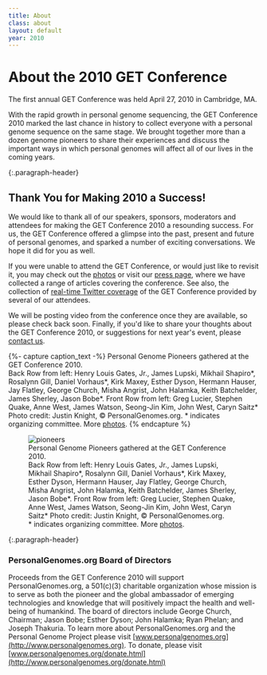 ```yaml
---
title: About
class: about
layout: default
year: 2010
---
```


# About the 2010 GET Conference

The first annual GET Conference was held April 27, 2010 in Cambridge, MA.

With the rapid growth in personal genome sequencing, the GET Conference 2010 marked the last chance in history to collect everyone with a personal genome sequence on the same stage. We brought together more than a dozen genome pioneers to share their experiences and discuss the important ways in which personal genomes will affect all of our lives in the coming years.

{:.paragraph-header}
## Thank You for Making 2010 a Success!

We would like to thank all of our speakers, sponsors, moderators and attendees for making the GET Conference 2010 a resounding success. For us, the GET Conference offered a glimpse into the past, present and future of personal genomes, and sparked a number of exciting conversations. We hope it did for you as well.

If you were unable to attend the GET Conference, or would just like to revisit it, you may check out the [photos](http://arep.med.harvard.edu/PGP/GET/) or visit our [press page](http://www.getconference.org/get2010/press.html), where we have collected a range of articles covering the conference. See also, the collection of [real-time Twitter coverage](http://www.genomicslawreport.com/index.php/2010/04/28/get2010-edition-of-weekly-twitter-roundup/) of the GET Conference provided by several of our attendees.

We will be posting video from the conference once they are available, so please check back soon. Finally, if you'd like to share your thoughts about the GET Conference 2010, or suggestions for next year's event, please [contact us](http://www.getconference.org/get2010/contact.html).

{%- capture caption_text -%}
Personal Genome Pioneers gathered at the GET Conference 2010.<br>
Back Row from left: Henry Louis Gates, Jr., James Lupski, Mikhail Shapiro\*, Rosalynn Gill, Daniel Vorhaus\*, Kirk Maxey, Esther Dyson, Hermann Hauser, Jay Flatley, George Church, Misha Angrist, John Halamka, Keith Batchelder, James Sherley, Jason Bobe\*. Front Row from left: Greg Lucier, Stephen Quake, Anne West, James Watson, Seong-Jin Kim, John West, Caryn Saitz\* Photo credit: Justin Knight, © PersonalGenomes.org. \* indicates <br>organizing committee. More [photos](http://arep.med.harvard.edu/PGP/GET/). {% endcapture %}


<figure class="figure-2010">
<img src="/pgpconference/get2010/images/pioneers3.jpg" alt="pioneers">
  <figcaption>Personal Genome Pioneers gathered at the GET Conference 2010.<br>
Back Row from left: Henry Louis Gates, Jr., James Lupski, Mikhail Shapiro*, Rosalynn Gill, Daniel Vorhaus*, Kirk Maxey, Esther Dyson, Hermann Hauser, Jay Flatley, George Church, Misha Angrist, John Halamka, Keith Batchelder, James Sherley, Jason Bobe*. Front Row from left: Greg Lucier, Stephen Quake, Anne West, James Watson, Seong-Jin Kim, John West, Caryn Saitz* Photo credit: Justin Knight, © PersonalGenomes.org. <br>* indicates organizing committee. More <a href="http://arep.med.harvard.edu/PGP/GET/">photos</a>.</figcaption>
</figure>


{:.paragraph-header}
### PersonalGenomes.org Board of Directors

Proceeds from the GET Conference 2010 will support PersonalGenomes.org, a 501(c)(3) charitable organization whose mission is to serve as both the pioneer and the global ambassador of emerging technologies and knowledge that will positively impact the health and well-being of humankind. The board of directors include George Church, Chairman; Jason Bobe; Esther Dyson; John Halamka; Ryan Phelan; and Joseph Thakuria. To learn more about PersonalGenomes.org and the Personal Genome Project please visit [www.personalgenomes.org](http://www.personalgenomes.org). To donate, please visit [www.personalgenomes.org/donate.html](http://www.personalgenomes.org/donate.html)
